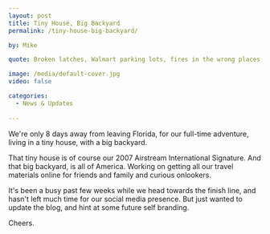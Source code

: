 ```yaml
---
layout: post
title: Tiny House, Big Backyard
permalink: /tiny-house-big-backyard/

by: Mike

quote: Broken latches, Walmart parking lots, fires in the wrong places, and Airganization

image: /media/default-cover.jpg
video: false

categories:
  - News & Updates
  
---
```


We're only 8 days away from leaving Florida, for our full-time adventure, living in a tiny house, with a big backyard.

That tiny house is of course our 2007 Airstream International Signature. And that big backyard, is all of America. Working on getting all our travel materials online for friends and family and curious onlookers.

It's been a busy past few weeks while we head towards the finish line, and hasn't left much time for our social media presence. But just wanted to update the blog, and hint at some future self branding.

Cheers.